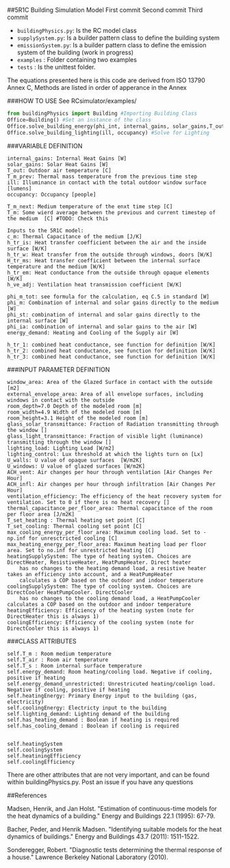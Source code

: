 ##5R1C Building Simulation Model
First commit 
Second commit
Third commit

* `buildingPhysics.py`: Is the RC model class
* `supplySystem.py`: Is a builder pattern class to define the building system 
* `emissionSystem.py`: Is a builder pattern class to define the emission system of the building (work in progress)
* `examples` : Folder containing two examples
* `tests` : Is the unittest folder. 


The equations presented here is this code are derived from ISO 13790 Annex C, Methods are listed in order of apperance in the Annex 

###HOW TO USE
See RCsimulator/examples/
```python
from buildingPhysics import Building #Importing Building Class
Office=Building() #Set an instance of the class
Office.solve_building_energy(phi_int, internal_gains, solar_gains,T_out, T_m_prev) #Solve for Energy Demand
Office.solve_building_lighting(ill, occupancy) #Solve for Lighting
```


###VARIABLE DEFINITION

	internal_gains: Internal Heat Gains [W]
	solar_gains: Solar Heat Gains [W]
	T_out: Outdoor air temperature [C]
	T_m_prev: Thermal mass temperature from the previous time step 
	ill: Illuminance in contact with the total outdoor window surface [lumens]
	occupancy: Occupancy [people]

	T_m_next: Medium temperature of the enxt time step [C]
	T_m: Some wierd average between the previous and current timestep of the medium  [C] #TODO: Check this 

	Inputs to the 5R1C model:
	c_m: Thermal Capacitance of the medium [J/K]
	h_tr_is: Heat transfer coefficient between the air and the inside surface [W/K]
	h_tr_w: Heat transfer from the outside through windows, doors [W/K]
	H_tr_ms: Heat transfer coefficient between the internal surface temperature and the medium [W/K]
	h_tr_em: Heat conductance from the outside through opaque elements [W/K]
	h_ve_adj: Ventilation heat transmission coefficient [W/K]

	phi_m_tot: see formula for the calculation, eq C.5 in standard [W]
	phi_m: Combination of internal and solar gains directly to the medium [W]
	phi_st: combination of internal and solar gains directly to the internal surface [W]
	phi_ia: combination of internal and solar gains to the air [W]
	energy_demand: Heating and Cooling of the Supply air [W]

	h_tr_1: combined heat conductance, see function for definition [W/K]
	h_tr_2: combined heat conductance, see function for definition [W/K]
	h_tr_3: combined heat conductance, see function for definition [W/K]


	
###INPUT PARAMETER DEFINITION 

	window_area: Area of the Glazed Surface in contact with the outside [m2]
	external_envelope_area: Area of all envelope surfaces, including windows in contact with the outside
	room_depth=7.0 Depth of the modeled room [m]
	room_width=4.9 Width of the modeled room [m]
	room_height=3.1 Height of the modeled room [m]
	glass_solar_transmittance: Fraction of Radiation transmitting through the window []
	glass_light_transmittance: Fraction of visible light (luminance) transmitting through the window []
	lighting_load: Lighting Load [W/m2] 
	lighting_control: Lux threshold at which the lights turn on [Lx]
	U_walls: U value of opaque surfaces  [W/m2K]
	U_windows: U value of glazed surfaces [W/m2K]
	ACH_vent: Air changes per hour through ventilation [Air Changes Per Hour]
	ACH_infl: Air changes per hour through infiltration [Air Changes Per Hour]
	ventilation_efficiency: The efficiency of the heat recovery system for ventilation. Set to 0 if there is no heat recovery []
	thermal_capacitance_per_floor_area: Thermal capacitance of the room per floor area [J/m2K]
	T_set_heating : Thermal heating set point [C]
	T_set_cooling: Thermal cooling set point [C]
	max_cooling_energy_per_floor_area: Maximum cooling load. Set to -np.inf for unresctricted cooling [C]
	max_heating_energy_per_floor_area: Maximum heating load per floor area. Set to no.inf for unrestricted heating [C]
	heatingSupplySystem: The type of heating system. Choices are DirectHeater, ResistiveHeater, HeatPumpHeater. Direct heater 
		has no changes to the heating demand load, a resistive heater takes an efficiency into account, and a HeatPumpHeater
		calculates a COP based on the outdoor and indoor temperature 
	coolingSupplySystem: The type of cooling system. Choices are DirectCooler HeatPumpCooler. DirectCooler
		has no changes to the cooling demand load, a HeatPumpCooler calculates a COP based on the outdoor and indoor temperature 
	heatingEfficiency: Efficiency of the heating system (note for DirectHeater this is always 1)
	coolingEfficiency: Efficiency of the cooling system (note for DirectCooler this is always 1)

###CLASS ATTRIBUTES	

	self.T_m : Room medium temperature
	self.T_air : Room air temperature
	self.T_s : Room internal surface temperature
	self.energy_demand: Room heating/cooling load. Negative if cooling, positive if heating
	self.energy_demand_unrestricted: Unrestricuted heating/coolign load. Negative if cooling, positive if heating
	self.heatingEnergy: Primary Energy input to the building (gas, electricity)
	self.coolingEnergy: Electricty input to the building
	self.lighting_demand: Lighting demand of the building
	self.has_heating_demand : Boolean if heating is required
	self.has_cooling_demand : Boolean if cooling is required


	self.heatingSystem
	self.coolingSystem
	self.heatiningEfficiency
	self.coolingEfficiency

There are other attributes that are not very important, and can be found within buildingPhysics.py. Post an issue if you have any questions

##References

Madsen, Henrik, and Jan Holst. "Estimation of continuous-time models for the heat dynamics of a building." Energy and Buildings 22.1 (1995): 67-79.

Bacher, Peder, and Henrik Madsen. "Identifying suitable models for the heat dynamics of buildings." Energy and Buildings 43.7 (2011): 1511-1522.

Sonderegger, Robert. "Diagnostic tests determining the thermal response of a house." Lawrence Berkeley National Laboratory (2010).

